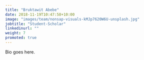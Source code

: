 ```yaml
---
title: "Bruktawit Abebe"
date: 2018-11-19T10:47:58+10:00
image: "images/team/nonsap-visuals-kMJp7620W6U-unsplash.jpg"
jobtitle: "Student-Scholar"
linkedinurl: ""
weight: 7
promoted: true
---
```


Bio goes here.
